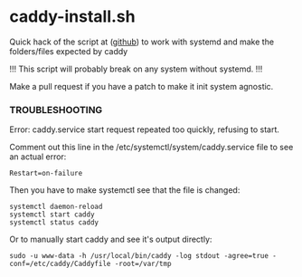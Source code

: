 # caddy-install.sh

Quick hack of the script at [](https://getcaddy.com/) ([github](https://github.com/caddyserver/getcaddy.com)) to work with systemd and make the folders/files expected by caddy

!!! This script will probably break on any system without systemd. !!!

Make a pull request if you have a patch to make it init system agnostic.


### TROUBLESHOOTING
Error: caddy.service start request repeated too quickly, refusing to start.

Comment out this line in the /etc/systemctl/system/caddy.service file to see an actual error:

`Restart=on-failure`


Then you have to make systemctl see that the file is changed:

```
systemctl daemon-reload
systemctl start caddy
systemctl status caddy
```

Or to manually start caddy and see it's output directly:

```
sudo -u www-data -h /usr/local/bin/caddy -log stdout -agree=true -conf=/etc/caddy/Caddyfile -root=/var/tmp
```

